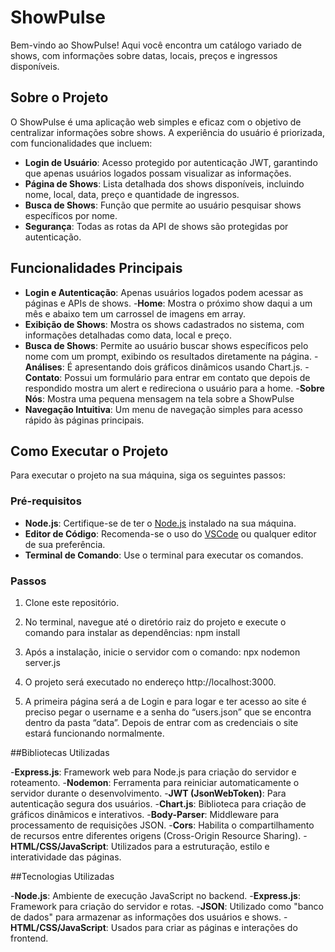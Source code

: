 # ShowPulse

Bem-vindo ao ShowPulse! Aqui você encontra um catálogo variado de shows, com informações sobre datas, locais, preços e ingressos disponíveis.

## Sobre o Projeto

O ShowPulse é uma aplicação web simples e eficaz com o objetivo de centralizar informações sobre shows. A experiência do usuário é priorizada, com funcionalidades que incluem:

- **Login de Usuário**: Acesso protegido por autenticação JWT, garantindo que apenas usuários logados possam visualizar as informações.
- **Página de Shows**: Lista detalhada dos shows disponíveis, incluindo nome, local, data, preço e quantidade de ingressos.
- **Busca de Shows**: Função que permite ao usuário pesquisar shows específicos por nome.
- **Segurança**: Todas as rotas da API de shows são protegidas por autenticação.

## Funcionalidades Principais

- **Login e Autenticação**: Apenas usuários logados podem acessar as páginas e APIs de shows.
-**Home**: Mostra o próximo show daqui a um mês e abaixo tem um carrossel de imagens em array.
- **Exibição de Shows**: Mostra os shows cadastrados no sistema, com informações detalhadas como data, local e preço.
- **Busca de Shows**: Permite ao usuário buscar shows específicos pelo nome com um prompt, exibindo os resultados diretamente na página.
-**Análises**: É apresentando dois gráficos dinâmicos usando Chart.js.
-**Contato**: Possui um formulário para entrar em contato que depois de respondido mostra um alert e redireciona o usuário para a home.
-**Sobre Nós**: Mostra uma pequena mensagem na tela sobre a ShowPulse
- **Navegação Intuitiva**: Um menu de navegação simples para acesso rápido às páginas principais.

## Como Executar o Projeto

Para executar o projeto na sua máquina, siga os seguintes passos:

### Pré-requisitos

- **Node.js**: Certifique-se de ter o [Node.js](https://nodejs.org/) instalado na sua máquina.
- **Editor de Código**: Recomenda-se o uso do [VSCode](https://code.visualstudio.com/) ou qualquer editor de sua preferência.
- **Terminal de Comando**: Use o terminal para executar os comandos.

### Passos

1. Clone este repositório.

2. No terminal, navegue até o diretório raiz do projeto e execute o comando para instalar as dependências:
npm install

3. Após a instalação, inicie o servidor com o comando:
npx nodemon server.js

4. O projeto será executado no endereço http://localhost:3000.

5. A primeira página será a de Login e para logar e ter acesso ao site é preciso pegar o username e a senha do “users.json” que se encontra dentro da pasta “data”. Depois de entrar com as credenciais o site estará funcionando normalmente.

##Bibliotecas Utilizadas

-**Express.js**: Framework web para Node.js para criação do servidor e roteamento.
-**Nodemon**: Ferramenta para reiniciar automaticamente o servidor durante o desenvolvimento.
-**JWT (JsonWebToken)**: Para autenticação segura dos usuários.
-**Chart.js**: Biblioteca para criação de gráficos dinâmicos e interativos.
-**Body-Parser**: Middleware para processamento de requisições JSON.
-**Cors**: Habilita o compartilhamento de recursos entre diferentes origens (Cross-Origin Resource Sharing).
-**HTML/CSS/JavaScript**: Utilizados para a estruturação, estilo e interatividade das páginas.

##Tecnologias Utilizadas

-**Node.js**: Ambiente de execução JavaScript no backend.
-**Express.js**: Framework para criação do servidor e rotas.
-**JSON**: Utilizado como "banco de dados" para armazenar as informações dos usuários e shows.
-**HTML/CSS/JavaScript**: Usados para criar as páginas e interações do frontend.
